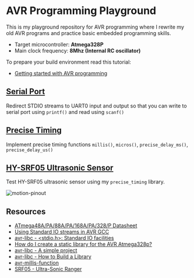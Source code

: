 # AVR Programming Playground 

This is my playground repository for AVR programming where I rewrite my old AVR programs and practice basic embedded programming skills.

- Target microcontroller: **Atmega328P**
- Main clock frequency: **8Mhz (Internal RC oscillator)**

To prepare your build environment read this tutorial:

- [Getting started with AVR programming](https://github.com/m3y54m/start-avr)

## [Serial Port](01-serial-port)

Redirect STDIO streams to UART0 input and output so that you can write to serial port using `printf()` and read using `scanf()`

## [Precise Timing](02-precise-timing)

Implement precise timing functions `millis()`, `micros()`, `precise_delay_ms()`, `precise_delay_us()`

## [HY-SRF05 Ultrasonic Sensor](03-hy-srf05-sensor)

Test HY-SRF05 ultrasonic sensor using my `precise_timing` library.

![motion-pinout](https://github.com/m3y54m/avr-playground/assets/1549028/b5a98cea-d2ce-4b3a-b8fd-65c0a5b4f2f7)


## Resources

- [ATmega48A/PA/88A/PA/168A/PA/328/P Datasheet](https://ww1.microchip.com/downloads/en/DeviceDoc/ATmega48A-PA-88A-PA-168A-PA-328-P-DS-DS40002061B.pdf)
- [Using Standard IO streams in AVR GCC](https://embedds.com/using-standard-io-streams-in-avr-gcc/)
- [avr-libc - <stdio.h>: Standard IO facilities](https://www.nongnu.org/avr-libc/user-manual/group__avr__stdio.html)
- [How do I create a static library for the AVR Atmega328p?](https://electronics.stackexchange.com/questions/27325/how-do-i-create-a-static-library-for-the-avr-atmega328p)
- [avr-libc - A simple project](https://www.nongnu.org/avr-libc/user-manual/group__demo__project.html)
- [avr-libc - How to Build a Library ](https://www.nongnu.org/avr-libc/user-manual/library.html)
- [avr-millis-function](https://github.com/monoclecat/avr-millis-function)
- [SRF05 - Ultra-Sonic Ranger](http://www.robot-electronics.co.uk/htm/srf05tech.htm)
